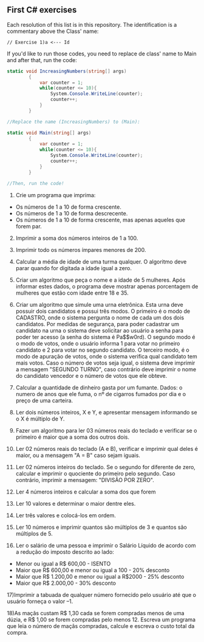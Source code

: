 ## First C# exercises

Each resolution of this list is in this repository. The identification is a commentary above the Class' name:

    // Exercise 1)a <--- Id

If you'd like to run those codes, you need to replace de class' name to Main and after that, run the code:

``` c#
static void IncreasingNumbers(string[] args)
        {
            var counter = 1;
            while(counter <= 10){
                System.Console.WriteLine(counter);
                counter++;
            }
        }

//Replace the name (IncreasingNumbers) to (Main):

static void Main(string[] args)
        {
            var counter = 1;
            while(counter <= 10){
                System.Console.WriteLine(counter);
                counter++;
            }
        }

//Then, run the code!
```

1. Crie um programa que imprima:
- Os números de 1 a 10 de forma crescente.
- Os números de 1 a 10 de forma descrecente.
- Os números de 1 a 10 de forma crescente, mas apenas aqueles que forem par.

2. Imprimir a soma dos números inteiros de 1 a 100.

3. Imprimir todo os números ímpares menores de 200.

4. Calcular a média de idade de uma turma qualquer. O algoritmo deve parar quando for digitada a idade igual a zero.

5. Criar um algoritmo que peça o nome e a idade de 5 mulheres. Após informar estes dados, o programa deve mostrar apenas porcentagem de mulheres que estão com idade entre 18 e 35. 

6. Criar um algoritmo que simule uma urna eletrônica. Esta urna deve possuir dois candidatos e possui três modos. O primeiro é o modo de CADASTRO, onde o sistema pergunta o nome de cada um dos dois candidatos. Por medidas de segurança, para poder cadastrar um candidato na urna o sistema deve solicitar ao usuário a senha para poder ter acesso (a senha do sistema é Pa$$w0rd). O segundo modo é o modo de votos, onde o usuário informa 1 para votar no primeiro candidato e 2 para votar no segundo candidato. O terceiro modo, é o modo de apuração de votos, onde o sistema verifica qual candidato tem mais votos. Caso o número de votos seja igual, o sistema deve imprimir a mensagem "SEGUNDO TURNO", caso contrário deve imprimir o nome do candidato vencedor e o número de votos que ele obteve.

7. Calcular a quantidade de dinheiro gasta por um fumante. Dados: o numero de anos que ele fuma, o nº de cigarros fumados por dia e o preço de uma carteira.

8. Ler dois números inteiros, X e Y, e apresentar mensagem informando se o X é múltiplo de Y.

9. Fazer um algoritmo para ler 03 números reais do teclado e verificar se o primeiro é maior que a soma dos outros dois.

10. Ler 02 números reais do teclado (A e B), verificar e imprimir qual deles é maior, ou a mensagem "A = B" caso sejam iguais.

11. Ler 02 números inteiros do teclado. Se o segundo for diferente de zero, calcular e imprimir o quociente do primeiro pelo segundo. Caso contrário, 
imprimir a mensagem: "DIVISÃO POR ZERO".

12. Ler 4 números inteiros e calcular a soma dos que forem

13. Ler 10 valores e determinar o maior dentre eles.

14. Ler três valores e colocá-los em ordem.

15. Ler 10 números e imprimir quantos são múltiplos de 3 e quantos são múltiplos de 5.

16. Ler o salário de uma pessoa e imprimir o Salário Líquido de acordo com a redução do imposto descrito ao lado:
- Menor ou igual a R$ 600,00 - ISENTO
- Maior que R$ 600,00 e menor ou igual a 100 - 20% desconto
- Maior que R$ 1.200,00 e menor ou igual a R$2000 - 25% desconto
- Maior que R$ 2.000,00 - 30% desconto


17)Imprimir a tabuada de qualquer número fornecido pelo usuário até que o usuário forneça o valor –1.

18)As maçãs custam R$ 1,30 cada se forem compradas menos de uma dúzia, e R$ 1,00 se forem
compradas pelo menos 12. Escreva um programa que leia o número de maçãs compradas, calcule e
escreva o custo total da compra. 